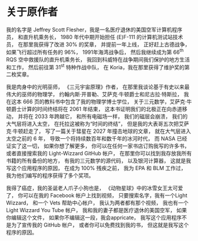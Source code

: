# 关于原作者

我的名字是 Jeffrey Scott Flesher，我是一名医疗退休的美国空军计算机程序员，
和直升机乘务长，
1980 年代中期开始担任 (E)F-111 的计算机测试站技术员，
在那里我获得了改进 30% 的奖章，
并提前一年上线，
正好赶上古德战争，
如果飞行超过所有任务的 96%，
1991年海湾战争后，
然后我继续成为第 66<sup>th</sup> RQS 空中救援队的直升机乘务长，
我回到科威特在战争期间我们保护的地方生活和工作，
然后前往第 31<sup>st</sup> 特种作战中队，
在 Koria，我在那里获得了维护奖的第二枚奖章。

我是肉身中的光明巫师，
《三元宇宙原理》作者，
在那里我谈论基于有史以来最伟大的巫师的物理学，
约翰内斯·开普勒、艾萨克·牛顿爵士和尼古拉·特斯拉，
我在这本 666 页的教科书中包含了我的物理学博士学位，
关于三元数学，艾萨克·牛顿爵士计算的时间终结将在 2061 年结束，
这本书证明我们的北极正在向赤道移动，
并将在 2033 年跨越它，
和所有电磁场一样，
我们的磁层会崩溃，
我们的大气层将进入太空，
在托拉这被称为“时间的终结”，
但是我的大表哥五次把艾萨克·牛顿赶走了，
写了一篇关于彗星在 2027 年撞击地球的文章，
就在大气层进入太空之前的 6 年，
导致一个将持续数百年和数千年的冰河时代，
而 NASA 已经证实了这一切，
如果你想了解更多，
你可以在任何一家书店订购我写的许多书，
或者直接搜索我的 Light-Wizzard GitHub 帐户，
在那里你可以找到我存放我所有书籍的所有备份的地方，
有我的三元数学的源代码，
以及银河计算器，
这就是我写这个应用程序的原因，
在成为 100% 残疾之前，
我为 EPA 和 BLM 工作过，
我为他们编写的程序获得了多个奖项。

我得了癌症，我的圣诞老人爪子小狗也是，
《动物星球》中的冰雪女王太可爱了，
你可以在我的 Facebook 帐户上找到视频，
只要搜索名字，我有一个Light Wizzard，
和一个 Vets 帮助中心帐户，
我认为两者都有那个视频，
我也有一个 Light Wizzard You Tube 帐户，
我和我的妻子都是医疗退休的美国空军，
如果你编辑这个文件，
如果你不编辑这一段，我会appricate，
我写这个应用程序不是为了宣传我的 GitHub 帐户，
或者你可以免费找到我的书，
但这就是我写这个程序的原因。
